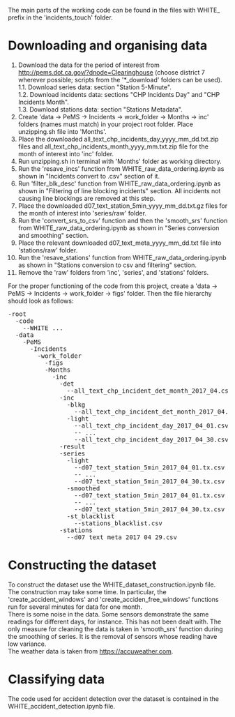 The main parts of the working code can be found in the files with WHITE_ prefix in the 'incidents_touch' folder.  
# Downloading and organising data
1. Download the data for the period of interest from http://pems.dot.ca.gov/?dnode=Clearinghouse (choose district 7 wherever possible; scripts from the '*_download' folders can be used).  
  1.1. Download series data: section "Station 5-Minute".  
  1.2. Download incidents data: sections "CHP Incidents Day" and "CHP Incidents Month".  
  1.3. Download stations data: section "Stations Metadata".
2. Create 'data -> PeMS -> Incidents -> work_folder -> Months -> inc' folders (names must match) in your project root folder. Place unzipping.sh file into 'Months'.  
3. Place the downloaded all_text_chp_incidents_day_yyyy_mm_dd.txt.zip files and all_text_chp_incidents_month_yyyy_mm.txt.zip file for the month of interest into 'inc' folder.  
4. Run unzipping.sh in terminal with 'Months' folder as working directory.  
5. Run the 'resave_incs' function from WHITE_raw_data_ordering.ipynb as shown in "Incidents convert to .csv" section of it. 
6. Run 'filter_blk_desc' function from WHITE_raw_data_ordering.ipynb as shown in "Filtering of line blocking incidents" section. All incidents not causing line blockings are removed at this step.  
7. Place the downloaded d07_text_station_5min_yyyy_mm_dd.txt.gz files for the month of interest into 'series/raw' folder.  
8. Run the 'convert_srs_to_csv' function and then the 'smooth_srs' function from WHITE_raw_data_ordering.ipynb as shown in "Series conversion and smoothing" section.  
9. Place the relevant downloaded d07_text_meta_yyyy_mm_dd.txt file into 'stations/raw' folder.  
10. Run the 'resave_stations' function from WHITE_raw_data_ordering.ipynb as shown in "Stations conversion to csv and filtering" section. 
11. Remove the 'raw' folders from 'inc', 'series', and 'stations' folders.  

For the proper functioning of the code from this project, create a 'data -> PeMS -> Incidents -> work_folder -> figs' folder. Then the file hierarchy should look as follows:  
<pre>
-root  
  -code  
    --WHITE ...  
  -data  
    -PeMS  
      -Incidents  
        -work_folder  
          -figs  
          -Months  
            -inc  
              -det  
                --all_text_chp_incident_det_month_2017_04.csv  
              -inc  
                -blkg  
                  --all_text_chp_incident_det_month_2017_04.csv  
                -light  
                  --all_text_chp_incident_day_2017_04_01.csv  
                  -- ...  
                  --all_text_chp_incident_day_2017_04_30.csv  
              -result  
              -series  
                -light  
                  --d07_text_station_5min_2017_04_01.tx.csv  
                  -- ...  
                  --d07_text_station_5min_2017_04_30.tx.csv  
                -smoothed  
                  --d07_text_station_5min_2017_04_01.tx.csv  
                  -- ...  
                  --d07_text_station_5min_2017_04_30.tx.csv  
                -st_blacklist  
                  --stations_blacklist.csv  
              -stations  
                --d07_text_meta_2017_04_29.csv  
</pre>

# Constructing the dataset
To construct the dataset use the WHITE_dataset_construction.ipynb file. The construction may take some time. In particular, the 'create_accident_windows' and 'create_acciden_free_windows' functions run for several minutes for data for one month.  
There is some noise in the data. Some sensors demonstrate the same readings for different days, for instance. This has not been dealt with. The only measure for cleaning the data is taken in 'smooth_srs' function during the smoothing of series. It is the removal of sensors whose reading have low variance.  
The weather data is taken from https://accuweather.com.  
# Classifying data
The code used for accident detection over the dataset is contained in the WHITE_accident_detection.ipynb file.
